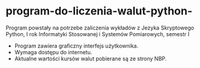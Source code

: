 # program-do-liczenia-walut-python-
Program powstały na potrzebe zaliczenia wykładów z Jezyka Skryptowego Python, I rok Informatyki Stosowanej i Systemów Pomiarowych, semestr I

- Program zawiera graficzny interfejs użytkownika.
- Wymaga dostępu do internetu.
- Aktualne wartości kursów walut pobierane są ze strony NBP.
